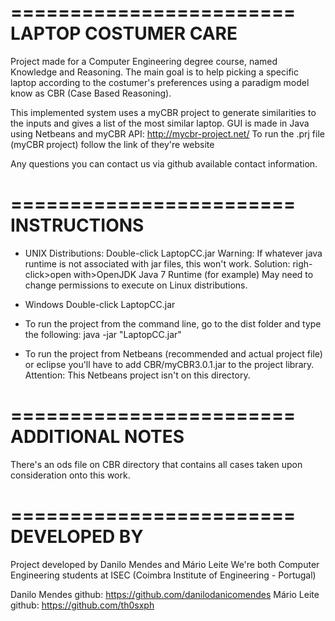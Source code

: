 ========================
LAPTOP COSTUMER CARE 
========================

Project made for a Computer Engineering degree course, named Knowledge and Reasoning.
The main goal is to help picking a specific laptop according to the costumer's preferences using a paradigm model know as CBR (Case Based Reasoning).

This implemented system uses a myCBR project to generate similarities to the inputs and gives a list of the most similar laptop.
GUI is made in Java using Netbeans and myCBR API: http://mycbr-project.net/
To run the .prj file (myCBR project) follow the link of they're website

Any questions you can contact us via github available contact information.

========================
INSTRUCTIONS 
========================

- UNIX Distributions:
Double-click LaptopCC.jar
Warning: If whatever java runtime is not associated with jar files, this won't work. Solution: righ-click>open with>OpenJDK Java 7 Runtime (for example)
	       May need to change permissions to execute on Linux distributions.

- Windows
Double-click LaptopCC.jar

- To run the project from the command line, go to the dist folder and
type the following:
java -jar "LaptopCC.jar" 

- To run the project from Netbeans (recommended and actual project file) or eclipse you'll have to add CBR/myCBR3.0.1.jar to the project library.
   Attention: This Netbeans project isn't on this directory.

========================
ADDITIONAL NOTES
========================

There's an ods file on CBR directory that contains all cases taken upon consideration onto this work.

========================
DEVELOPED BY
========================

Project developed by Danilo Mendes and Mário Leite
We're both Computer Engineering students at ISEC (Coimbra Institute of Engineering - Portugal)

Danilo Mendes github: https://github.com/danilodanicomendes
Mário Leite github: https://github.com/th0sxph

